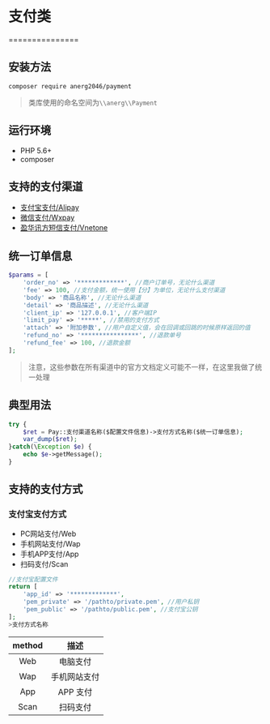 # 支付类
===============

## 安装方法
```
composer require anerg2046/payment
```

>类库使用的命名空间为`\\anerg\\Payment`

## 运行环境
- PHP 5.6+
- composer

## 支持的支付渠道
- [支付宝支付/Alipay](#支付宝)
- [微信支付/Wxpay](#微信)
- [盈华讯方短信支付/Vnetone](#盈华讯方)

## 统一订单信息
```php
$params = [
    'order_no' => '*************', //商户订单号，无论什么渠道
    'fee' => 100, //支付金额，统一使用【分】为单位，无论什么支付渠道
    'body' => '商品名称', //无论什么渠道
    'detail' => '商品描述', //无论什么渠道
    'client_ip' => '127.0.0.1', //客户端IP
    'limit_pay' => '*****', //禁用的支付方式
    'attach' => '附加参数', //用户自定义值，会在回调或回跳的时候原样返回的值
    'refund_no' => '****************', //退款单号
    'refund_fee' => 100, //退款金额
];
```
>注意，这些参数在所有渠道中的官方文档定义可能不一样，在这里我做了统一处理

## 典型用法
```php
try {
	$ret = Pay::支付渠道名称($配置文件信息)->支付方式名称($统一订单信息);
	var_dump($ret);
}catch(\Exception $e) {
	echo $e->getMessage();
}
```
## 支持的支付方式
### 支付宝支付方式
- PC网站支付/Web
- 手机网站支付/Wap
- 手机APP支付/App
- 扫码支付/Scan

```php
//支付宝配置文件
return [
    'app_id' => '*************',
    'pem_private' => '/pathto/private.pem', //用户私钥
    'pem_public' => '/pathto/public.pem', //支付宝公钥
];
>支付方式名称
```
|  method   |   描述
| :-------: | :-------:
|  Web      | 电脑支付
|  Wap      | 手机网站支付
|  App      | APP 支付
|  Scan     | 扫码支付
